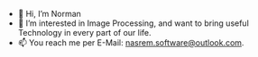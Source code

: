 - 👋 Hi, I’m Norman
- 👀 I’m interested in Image Processing, and want to bring useful Technology in every part of our life.
- 📫 You reach me per E-Mail: nasrem.software@outlook.com.

